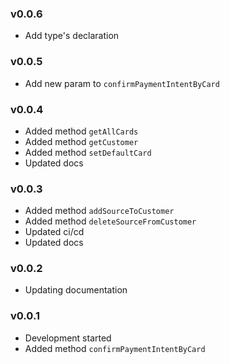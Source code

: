 ### v0.0.6

- Add type's declaration
### v0.0.5

- Add new param to `confirmPaymentIntentByCard`
### v0.0.4

- Added method `getAllCards`
- Added method `getCustomer`
- Added method `setDefaultCard`
- Updated docs

### v0.0.3

- Added method `addSourceToCustomer`
- Added method `deleteSourceFromCustomer`
- Updated ci/cd
- Updated docs

### v0.0.2

- Updating documentation

### v0.0.1

- Development started
- Added method `confirmPaymentIntentByCard`
